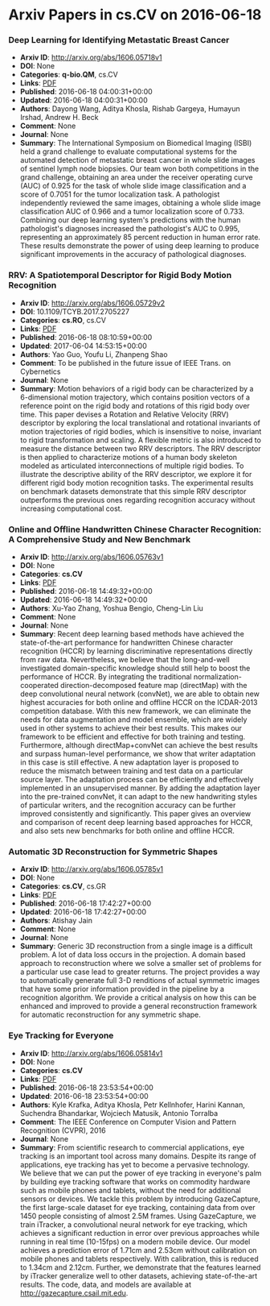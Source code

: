 # Arxiv Papers in cs.CV on 2016-06-18
### Deep Learning for Identifying Metastatic Breast Cancer
- **Arxiv ID**: http://arxiv.org/abs/1606.05718v1
- **DOI**: None
- **Categories**: **q-bio.QM**, cs.CV
- **Links**: [PDF](http://arxiv.org/pdf/1606.05718v1)
- **Published**: 2016-06-18 04:00:31+00:00
- **Updated**: 2016-06-18 04:00:31+00:00
- **Authors**: Dayong Wang, Aditya Khosla, Rishab Gargeya, Humayun Irshad, Andrew H. Beck
- **Comment**: None
- **Journal**: None
- **Summary**: The International Symposium on Biomedical Imaging (ISBI) held a grand challenge to evaluate computational systems for the automated detection of metastatic breast cancer in whole slide images of sentinel lymph node biopsies. Our team won both competitions in the grand challenge, obtaining an area under the receiver operating curve (AUC) of 0.925 for the task of whole slide image classification and a score of 0.7051 for the tumor localization task. A pathologist independently reviewed the same images, obtaining a whole slide image classification AUC of 0.966 and a tumor localization score of 0.733. Combining our deep learning system's predictions with the human pathologist's diagnoses increased the pathologist's AUC to 0.995, representing an approximately 85 percent reduction in human error rate. These results demonstrate the power of using deep learning to produce significant improvements in the accuracy of pathological diagnoses.



### RRV: A Spatiotemporal Descriptor for Rigid Body Motion Recognition
- **Arxiv ID**: http://arxiv.org/abs/1606.05729v2
- **DOI**: 10.1109/TCYB.2017.2705227
- **Categories**: **cs.RO**, cs.CV
- **Links**: [PDF](http://arxiv.org/pdf/1606.05729v2)
- **Published**: 2016-06-18 08:10:59+00:00
- **Updated**: 2017-06-04 14:53:15+00:00
- **Authors**: Yao Guo, Youfu Li, Zhanpeng Shao
- **Comment**: To be published in the future issue of IEEE Trans. on Cybernetics
- **Journal**: None
- **Summary**: Motion behaviors of a rigid body can be characterized by a 6-dimensional motion trajectory, which contains position vectors of a reference point on the rigid body and rotations of this rigid body over time. This paper devises a Rotation and Relative Velocity (RRV) descriptor by exploring the local translational and rotational invariants of motion trajectories of rigid bodies, which is insensitive to noise, invariant to rigid transformation and scaling. A flexible metric is also introduced to measure the distance between two RRV descriptors. The RRV descriptor is then applied to characterize motions of a human body skeleton modeled as articulated interconnections of multiple rigid bodies. To illustrate the descriptive ability of the RRV descriptor, we explore it for different rigid body motion recognition tasks. The experimental results on benchmark datasets demonstrate that this simple RRV descriptor outperforms the previous ones regarding recognition accuracy without increasing computational cost.



### Online and Offline Handwritten Chinese Character Recognition: A Comprehensive Study and New Benchmark
- **Arxiv ID**: http://arxiv.org/abs/1606.05763v1
- **DOI**: None
- **Categories**: **cs.CV**
- **Links**: [PDF](http://arxiv.org/pdf/1606.05763v1)
- **Published**: 2016-06-18 14:49:32+00:00
- **Updated**: 2016-06-18 14:49:32+00:00
- **Authors**: Xu-Yao Zhang, Yoshua Bengio, Cheng-Lin Liu
- **Comment**: None
- **Journal**: None
- **Summary**: Recent deep learning based methods have achieved the state-of-the-art performance for handwritten Chinese character recognition (HCCR) by learning discriminative representations directly from raw data. Nevertheless, we believe that the long-and-well investigated domain-specific knowledge should still help to boost the performance of HCCR. By integrating the traditional normalization-cooperated direction-decomposed feature map (directMap) with the deep convolutional neural network (convNet), we are able to obtain new highest accuracies for both online and offline HCCR on the ICDAR-2013 competition database. With this new framework, we can eliminate the needs for data augmentation and model ensemble, which are widely used in other systems to achieve their best results. This makes our framework to be efficient and effective for both training and testing. Furthermore, although directMap+convNet can achieve the best results and surpass human-level performance, we show that writer adaptation in this case is still effective. A new adaptation layer is proposed to reduce the mismatch between training and test data on a particular source layer. The adaptation process can be efficiently and effectively implemented in an unsupervised manner. By adding the adaptation layer into the pre-trained convNet, it can adapt to the new handwriting styles of particular writers, and the recognition accuracy can be further improved consistently and significantly. This paper gives an overview and comparison of recent deep learning based approaches for HCCR, and also sets new benchmarks for both online and offline HCCR.



### Automatic 3D Reconstruction for Symmetric Shapes
- **Arxiv ID**: http://arxiv.org/abs/1606.05785v1
- **DOI**: None
- **Categories**: **cs.CV**, cs.GR
- **Links**: [PDF](http://arxiv.org/pdf/1606.05785v1)
- **Published**: 2016-06-18 17:42:27+00:00
- **Updated**: 2016-06-18 17:42:27+00:00
- **Authors**: Atishay Jain
- **Comment**: None
- **Journal**: None
- **Summary**: Generic 3D reconstruction from a single image is a difficult problem. A lot of data loss occurs in the projection. A domain based approach to reconstruction where we solve a smaller set of problems for a particular use case lead to greater returns. The project provides a way to automatically generate full 3-D renditions of actual symmetric images that have some prior information provided in the pipeline by a recognition algorithm. We provide a critical analysis on how this can be enhanced and improved to provide a general reconstruction framework for automatic reconstruction for any symmetric shape.



### Eye Tracking for Everyone
- **Arxiv ID**: http://arxiv.org/abs/1606.05814v1
- **DOI**: None
- **Categories**: **cs.CV**
- **Links**: [PDF](http://arxiv.org/pdf/1606.05814v1)
- **Published**: 2016-06-18 23:53:54+00:00
- **Updated**: 2016-06-18 23:53:54+00:00
- **Authors**: Kyle Krafka, Aditya Khosla, Petr Kellnhofer, Harini Kannan, Suchendra Bhandarkar, Wojciech Matusik, Antonio Torralba
- **Comment**: The IEEE Conference on Computer Vision and Pattern Recognition
  (CVPR), 2016
- **Journal**: None
- **Summary**: From scientific research to commercial applications, eye tracking is an important tool across many domains. Despite its range of applications, eye tracking has yet to become a pervasive technology. We believe that we can put the power of eye tracking in everyone's palm by building eye tracking software that works on commodity hardware such as mobile phones and tablets, without the need for additional sensors or devices. We tackle this problem by introducing GazeCapture, the first large-scale dataset for eye tracking, containing data from over 1450 people consisting of almost 2.5M frames. Using GazeCapture, we train iTracker, a convolutional neural network for eye tracking, which achieves a significant reduction in error over previous approaches while running in real time (10-15fps) on a modern mobile device. Our model achieves a prediction error of 1.71cm and 2.53cm without calibration on mobile phones and tablets respectively. With calibration, this is reduced to 1.34cm and 2.12cm. Further, we demonstrate that the features learned by iTracker generalize well to other datasets, achieving state-of-the-art results. The code, data, and models are available at http://gazecapture.csail.mit.edu.




